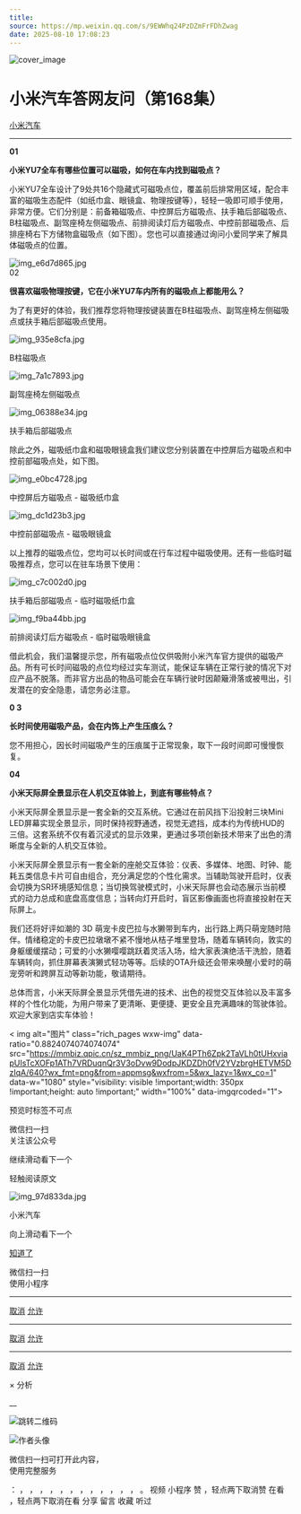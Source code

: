 ```yaml
---
title: 
source: https://mp.weixin.qq.com/s/9EWWhq24PzDZmFrFDhZwag
date: 2025-08-10 17:08:23
---
```


![cover_image](images/img_6f6a2269.jpg)


#  小米汽车答网友问（第168集）


[ 小米汽车 ](<javascript:void\(0\);>)

______

**01**

**小米YU7全车有哪些位置可以磁吸，如何在车内找到磁吸点？**

小米YU7全车设计了9处共16个隐藏式可磁吸点位，覆盖前后排常用区域，配合丰富的磁吸生态配件（如纸巾盒、眼镜盒、物理按键等），轻轻一吸即可顺手使用，非常方便。它们分别是：前备箱磁吸点、中控屏后方磁吸点、扶手箱后部磁吸点、B柱磁吸点、副驾座椅左侧磁吸点、前排阅读灯后方磁吸点、中控前部磁吸点、后排座椅右下方储物盒磁吸点（如下图）。您也可以直接通过询问小爱同学来了解具体磁吸点的位置。

![img_e6d7d865.jpg](images/img_e6d7d865.jpg)  
02

**很喜欢磁吸物理按键，它在小米YU7车内所有的磁吸点上都能用么？**

为了有更好的体验，我们推荐您将物理按键装置在B柱磁吸点、副驾座椅左侧磁吸点或扶手箱后部磁吸点使用。

![img_935e8cfa.jpg](images/img_935e8cfa.jpg)

B柱磁吸点

![img_7a1c7893.jpg](images/img_7a1c7893.jpg)

副驾座椅左侧磁吸点

![img_06388e34.jpg](images/img_06388e34.jpg)

扶手箱后部磁吸点

除此之外，磁吸纸巾盒和磁吸眼镜盒我们建议您分别装置在中控屏后方磁吸点和中控前部磁吸点处，如下图。

![img_e0bc4728.jpg](images/img_e0bc4728.jpg)

中控屏后方磁吸点 - 磁吸纸巾盒

![img_dc1d23b3.jpg](images/img_dc1d23b3.jpg)

中控前部磁吸点 - 磁吸眼镜盒

以上推荐的磁吸点位，您均可以长时间或在行车过程中磁吸使用。还有一些临时磁吸推荐点，您可以在驻车场景下使用：

![img_c7c002d0.jpg](images/img_c7c002d0.jpg)

扶手箱后部磁吸点 - 临时磁吸纸巾盒

![img_f9ba44bb.jpg](images/img_f9ba44bb.jpg)

前排阅读灯后方磁吸点 - 临时磁吸眼镜盒

借此机会，我们温馨提示您，所有磁吸点位仅供吸附小米汽车官方提供的磁吸产品。所有可长时间磁吸的点位均经过实车测试，能保证车辆在正常行驶的情况下对应产品不脱落。而非官方出品的物品可能会在车辆行驶时因颠簸滑落或被甩出，引发潜在的安全隐患，请您务必注意。

**0 3**

**长时间使用磁吸产品，会在内饰上产生压痕么？**

您不用担心，因长时间磁吸产生的压痕属于正常现象，取下一段时间即可慢慢恢复。

**04**

**小米天际屏全景显示在****人机交互****体验上，到底有哪些特点？**

小米天际屏全景显示是一套全新的交互系统。它通过在前风挡下沿投射三块Mini LED屏幕实现全景显示，同时保持视野通透，视觉无遮挡，成本约为传统HUD的三倍。这套系统不仅有着沉浸式的显示效果，更通过多项创新技术带来了出色的清晰度与全新的人机交互体验。

小米天际屏全景显示有一套全新的座舱交互体验：仪表、多媒体、地图、时钟、能耗五类信息卡片可自由组合，充分满足您的个性化需求。当辅助驾驶开启时，仪表会切换为SR环境感知信息；当切换驾驶模式时，小米天际屏也会动态展示当前模式的动力总成和底盘高度信息；当转向灯开启时，盲区影像画面也将直接投射在天际屏上。

我们还将好评如潮的 3D 萌宠卡皮巴拉与水獭带到车内，出行路上两只萌宠随时陪伴。情绪稳定的卡皮巴拉墩墩不紧不慢地从桔子堆里登场，随着车辆转向，敦实的身躯缓缓摆动；可爱的小水獭嘤嘤跳跃着灵活入场，给大家表演绝活干洗脸，随着车辆转向，抓住屏幕表演獭式轻功等等。后续的OTA升级还会带来唤醒小爱时的萌宠旁听和跨屏互动等新功能，敬请期待。

总体而言，小米天际屏全景显示凭借先进的技术、出色的视觉交互体验以及丰富多样的个性化功能，为用户带来了更清晰、更便捷、更安全且充满趣味的驾驶体验。欢迎大家到店实车体验！

  

  

  

< img alt="图片" class="rich_pages wxw-img" data-ratio="0.8824074074074074" src="https://mmbiz.qpic.cn/sz_mmbiz_png/UaK4PTh6Zpk2TaVLh0tUHxviapUIsTcXOFp1ATh7VRDuqnQr3V3oDvw9DodpJKDZDh0fV2YVzbrgHETVM5DzIqA/640?wx_fmt=png&from=appmsg&wxfrom=5&wx_lazy=1&wx_co=1" data-w="1080" style="visibility: visible !important;width: 350px !important;height: auto !important;" width="100%" data-imgqrcoded="1">[](<>)

预览时标签不可点

微信扫一扫  
关注该公众号

继续滑动看下一个

轻触阅读原文

![img_97d833da.jpg](images/img_97d833da.jpg)

小米汽车 

向上滑动看下一个

[知道了](<javascript:;>)

微信扫一扫  
使用小程序

****

[取消](<javascript:void\(0\);>) [允许](<javascript:void\(0\);>)

****

[取消](<javascript:void\(0\);>) [允许](<javascript:void\(0\);>)

****

[取消](<javascript:void\(0\);>) [允许](<javascript:void\(0\);>)

× 分析

__

![跳转二维码]()

![作者头像](images/img_97d833da.jpg)

微信扫一扫可打开此内容，  
使用完整服务

： ， ， ， ， ， ， ， ， ， ， ， ， 。 视频 小程序 赞 ，轻点两下取消赞 在看 ，轻点两下取消在看 分享 留言 收藏 听过